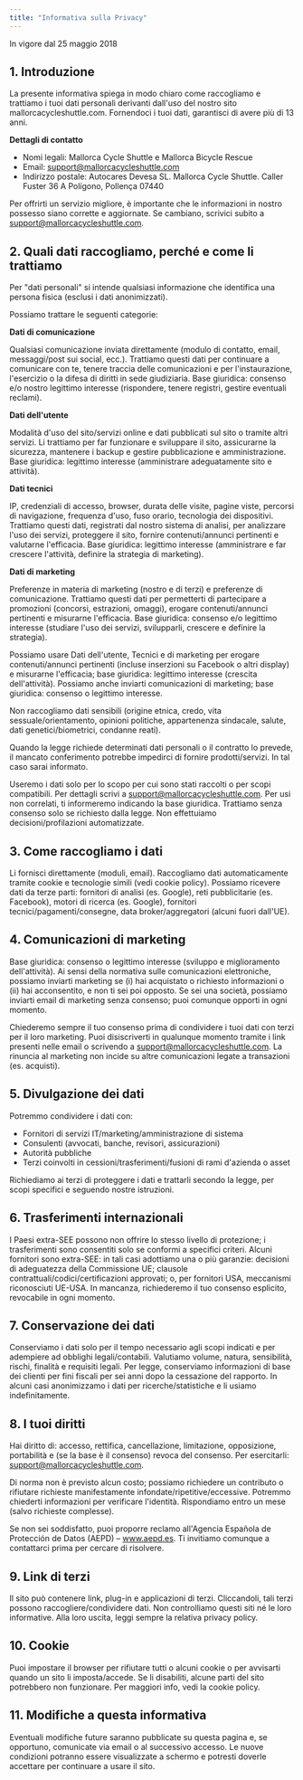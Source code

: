 ```yaml
---
title: "Informativa sulla Privacy"
---
```


In vigore dal 25 maggio 2018

## 1. Introduzione

La presente informativa spiega in modo chiaro come raccogliamo e trattiamo i tuoi dati personali derivanti dall'uso del nostro sito mallorcacycleshuttle.com. Fornendoci i tuoi dati, garantisci di avere più di 13 anni.

**Dettagli di contatto**
- Nomi legali: Mallorca Cycle Shuttle e Mallorca Bicycle Rescue
- Email: support@mallorcacycleshuttle.com
- Indirizzo postale: Autocares Devesa SL. Mallorca Cycle Shuttle. Caller Fuster 36 A Polígono, Pollença 07440

Per offrirti un servizio migliore, è importante che le informazioni in nostro possesso siano corrette e aggiornate. Se cambiano, scrivici subito a support@mallorcacycleshuttle.com.

## 2. Quali dati raccogliamo, perché e come li trattiamo

Per "dati personali" si intende qualsiasi informazione che identifica una persona fisica (esclusi i dati anonimizzati).

Possiamo trattare le seguenti categorie:

**Dati di comunicazione**

Qualsiasi comunicazione inviata direttamente (modulo di contatto, email, messaggi/post sui social, ecc.). Trattiamo questi dati per continuare a comunicare con te, tenere traccia delle comunicazioni e per l'instaurazione, l'esercizio o la difesa di diritti in sede giudiziaria. Base giuridica: consenso e/o nostro legittimo interesse (rispondere, tenere registri, gestire eventuali reclami).

**Dati dell'utente**

Modalità d'uso del sito/servizi online e dati pubblicati sul sito o tramite altri servizi. Li trattiamo per far funzionare e sviluppare il sito, assicurarne la sicurezza, mantenere i backup e gestire pubblicazione e amministrazione. Base giuridica: legittimo interesse (amministrare adeguatamente sito e attività).

**Dati tecnici**

IP, credenziali di accesso, browser, durata delle visite, pagine viste, percorsi di navigazione, frequenza d'uso, fuso orario, tecnologia dei dispositivi. Trattiamo questi dati, registrati dal nostro sistema di analisi, per analizzare l'uso dei servizi, proteggere il sito, fornire contenuti/annunci pertinenti e valutarne l'efficacia. Base giuridica: legittimo interesse (amministrare e far crescere l'attività, definire la strategia di marketing).

**Dati di marketing**

Preferenze in materia di marketing (nostro e di terzi) e preferenze di comunicazione. Trattiamo questi dati per permetterti di partecipare a promozioni (concorsi, estrazioni, omaggi), erogare contenuti/annunci pertinenti e misurarne l'efficacia. Base giuridica: consenso e/o legittimo interesse (studiare l'uso dei servizi, svilupparli, crescere e definire la strategia).

Possiamo usare Dati dell'utente, Tecnici e di marketing per erogare contenuti/annunci pertinenti (incluse inserzioni su Facebook o altri display) e misurarne l'efficacia; base giuridica: legittimo interesse (crescita dell'attività). Possiamo anche inviarti comunicazioni di marketing; base giuridica: consenso o legittimo interesse.

Non raccogliamo dati sensibili (origine etnica, credo, vita sessuale/orientamento, opinioni politiche, appartenenza sindacale, salute, dati genetici/biometrici, condanne reati).

Quando la legge richiede determinati dati personali o il contratto lo prevede, il mancato conferimento potrebbe impedirci di fornire prodotti/servizi. In tal caso sarai informato.

Useremo i dati solo per lo scopo per cui sono stati raccolti o per scopi compatibili. Per dettagli scrivi a support@mallorcacycleshuttle.com. Per usi non correlati, ti informeremo indicando la base giuridica. Trattiamo senza consenso solo se richiesto dalla legge. Non effettuiamo decisioni/profilazioni automatizzate.

## 3. Come raccogliamo i dati

Li fornisci direttamente (moduli, email). Raccogliamo dati automaticamente tramite cookie e tecnologie simili (vedi cookie policy). Possiamo ricevere dati da terze parti: fornitori di analisi (es. Google), reti pubblicitarie (es. Facebook), motori di ricerca (es. Google), fornitori tecnici/pagamenti/consegne, data broker/aggregatori (alcuni fuori dall'UE).

## 4. Comunicazioni di marketing

Base giuridica: consenso o legittimo interesse (sviluppo e miglioramento dell'attività). Ai sensi della normativa sulle comunicazioni elettroniche, possiamo inviarti marketing se (i) hai acquistato o richiesto informazioni o (ii) hai acconsentito, e non ti sei poi opposto. Se sei una società, possiamo inviarti email di marketing senza consenso; puoi comunque opporti in ogni momento.

Chiederemo sempre il tuo consenso prima di condividere i tuoi dati con terzi per il loro marketing. Puoi disiscriverti in qualunque momento tramite i link presenti nelle email o scrivendo a support@mallorcacycleshuttle.com. La rinuncia al marketing non incide su altre comunicazioni legate a transazioni (es. acquisti).

## 5. Divulgazione dei dati

Potremmo condividere i dati con:

- Fornitori di servizi IT/marketing/amministrazione di sistema
- Consulenti (avvocati, banche, revisori, assicurazioni)
- Autorità pubbliche
- Terzi coinvolti in cessioni/trasferimenti/fusioni di rami d'azienda o asset

Richiediamo ai terzi di proteggere i dati e trattarli secondo la legge, per scopi specifici e seguendo nostre istruzioni.

## 6. Trasferimenti internazionali

I Paesi extra-SEE possono non offrire lo stesso livello di protezione; i trasferimenti sono consentiti solo se conformi a specifici criteri. Alcuni fornitori sono extra-SEE: in tali casi adottiamo una o più garanzie: decisioni di adeguatezza della Commissione UE; clausole contrattuali/codici/certificazioni approvati; o, per fornitori USA, meccanismi riconosciuti UE-USA. In mancanza, richiederemo il tuo consenso esplicito, revocabile in ogni momento.

## 7. Conservazione dei dati

Conserviamo i dati solo per il tempo necessario agli scopi indicati e per adempiere ad obblighi legali/contabili. Valutiamo volume, natura, sensibilità, rischi, finalità e requisiti legali. Per legge, conserviamo informazioni di base dei clienti per fini fiscali per sei anni dopo la cessazione del rapporto. In alcuni casi anonimizzamo i dati per ricerche/statistiche e li usiamo indefinitamente.

## 8. I tuoi diritti

Hai diritto di: accesso, rettifica, cancellazione, limitazione, opposizione, portabilità e (se la base è il consenso) revoca del consenso. Per esercitarli: support@mallorcacycleshuttle.com.

Di norma non è previsto alcun costo; possiamo richiedere un contributo o rifiutare richieste manifestamente infondate/ripetitive/eccessive. Potremmo chiederti informazioni per verificare l'identità. Rispondiamo entro un mese (salvo richieste complesse).

Se non sei soddisfatto, puoi proporre reclamo all'Agencia Española de Protección de Datos (AEPD) – www.aepd.es. Ti invitiamo comunque a contattarci prima per cercare di risolvere.

## 9. Link di terzi

Il sito può contenere link, plug-in e applicazioni di terzi. Cliccandoli, tali terzi possono raccogliere/condividere dati. Non controlliamo questi siti né le loro informative. Alla loro uscita, leggi sempre la relativa privacy policy.

## 10. Cookie

Puoi impostare il browser per rifiutare tutti o alcuni cookie o per avvisarti quando un sito li imposta/accede. Se li disabiliti, alcune parti del sito potrebbero non funzionare. Per maggiori info, vedi la cookie policy.

## 11. Modifiche a questa informativa

Eventuali modifiche future saranno pubblicate su questa pagina e, se opportuno, comunicate via email o al successivo accesso. Le nuove condizioni potranno essere visualizzate a schermo e potresti doverle accettare per continuare a usare il sito.
